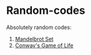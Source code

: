 # Random-codes
Absolutely random codes:

<ol type='1'>
  <li> <a href="https://github.com/Roudranil/Random-codes/blob/main/mandelbrot_set.ipynb"> Mandelbrot Set </a> </li>
  <li> <a href=""> Conway's Game of Life </a> </li>
</ol>
